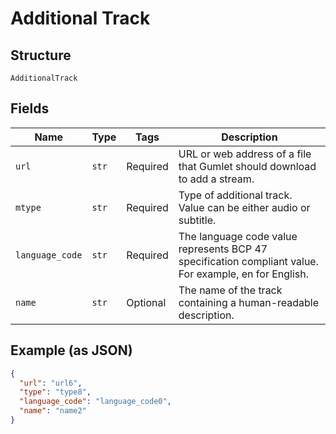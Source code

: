 
# Additional Track

## Structure

`AdditionalTrack`

## Fields

| Name | Type | Tags | Description |
|  --- | --- | --- | --- |
| `url` | `str` | Required | URL or web address of a file that Gumlet should download to add a stream. |
| `mtype` | `str` | Required | Type of additional track. Value can be either audio or subtitle. |
| `language_code` | `str` | Required | The language code value represents BCP 47 specification compliant value. For example, en for English. |
| `name` | `str` | Optional | The name of the track containing a human-readable description. |

## Example (as JSON)

```json
{
  "url": "url6",
  "type": "type8",
  "language_code": "language_code0",
  "name": "name2"
}
```


